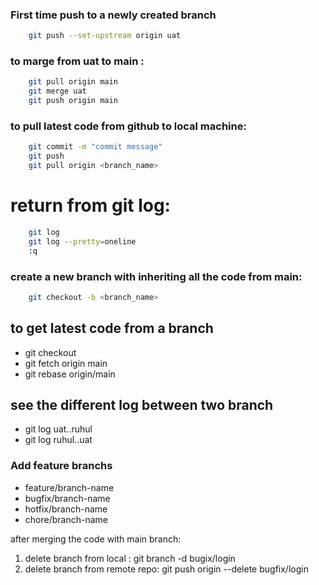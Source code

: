 ### First time push to a newly created branch
```bash
    git push --set-upstream origin uat
```
### to marge from uat to main : 
```bash
    git pull origin main 
    git merge uat 
    git push origin main 
```

### to pull latest code from github to local machine:

```bash
    git commit -m "commit message"
    git push
    git pull origin <branch_name>
```


# return from git log:
```bash
    git log
    git log --pretty=oneline
    :q
```
### create a new branch with inheriting all the code from main:
```bash
    git checkout -b <branch_name>
```


## to get latest code from a branch
- git checkout <your-branch>
- git fetch origin main
- git rebase origin/main


## see the different log between two branch
- git log uat..ruhul
- git log ruhul..uat

### Add feature branchs
- feature/branch-name
- bugfix/branch-name
- hotfix/branch-name
- chore/branch-name 

after merging the code with main branch: 
1. delete branch from local : git branch -d bugix/login
2. delete branch from remote repo: git push origin --delete bugfix/login